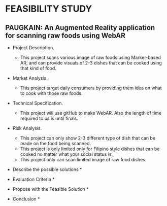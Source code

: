 # FEASIBILITY STUDY #
## PAUGKAIN: An Augmented Reality application for scanning raw foods using WebAR ##

* Project Description.
    * This project scans various image of raw foods using Marker-based AR, and
      can provide visuals of 2-3 dishes that can be cooked using that kind of food.

* Market Analysis.
    * This project target daily consumers by providing them idea on what to cook with those raw foods.
  
* Technical Specification.
    * This project will use gitHub to make WebAR. Also the length of time required to us is until finals.

* Risk Analysis.
    * This project can only show 2-3 different type of dish that can be made on the food being scanned.
    * This project is only limited only for Filipino style dishes that can be cooked no matter what your social status is.
    * This project only can scan limited image of raw food dishes.
    
* Describe the possible solutions 
    *
* Evaluation Criteria
    * 
* Propose with the Feasible Solution
    * 
* Conclusion
    * 
